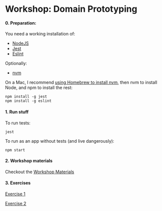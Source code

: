 # Workshop: Domain Prototyping

#### 0. Preparation:

You need a working installation of:

- [NodeJS](https://nodejs.org/)
- [Jest](https://jestjs.io/)
- [Eslint](https://eslint.org/)

Optionally:
- [nvm](https://github.com/creationix/nvm) 

On a Mac, I recommend [using Homebrew to install nvm](http://dev.topheman.com/install-nvm-with-homebrew-to-use-multiple-versions-of-node-and-iojs-easily/), then nvm to install Node, and npm to install the rest:

```
npm install -g jest
npm install -g eslint
```

#### 1. Run stuff

To run tests:

```
jest
```

To run as an app without tests (and live dangerously):

```
npm start
```

#### 2. Workshop materials

Checkout the [Workshop Materials](workshop_materials.md)

#### 3. Exercises

[Exercise 1](exercise1.md)

[Exercise 2](exercise2.md)